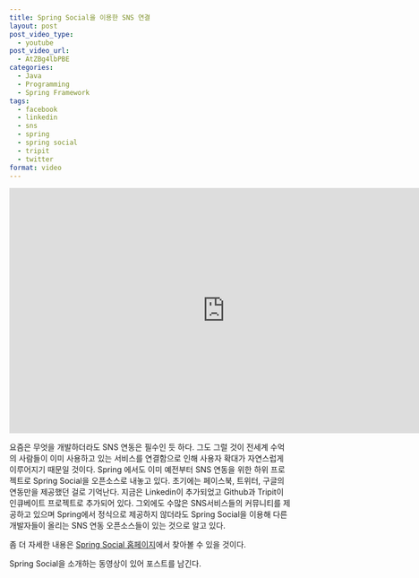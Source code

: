 ```yaml
---
title: Spring Social을 이용한 SNS 연결
layout: post
post_video_type:
  - youtube
post_video_url:
  - AtZBg4lbPBE
categories:
  - Java
  - Programming
  - Spring Framework
tags:
  - facebook
  - linkedin
  - sns
  - spring
  - spring social
  - tripit
  - twitter
format: video
---
```

<iframe width="770" height="438" src="https://www.youtube.com/embed/AtZBg4lbPBE" frameborder="0" allowfullscreen></iframe>


요즘은 무엇을 개발하더라도 SNS 연동은 필수인 듯 하다. 그도 그럴 것이 전세계 수억의 사람들이 이미 사용하고 있는 서비스를 연결함으로 인해 사용자 확대가 자연스럽게 이루어지기 때문일 것이다. Spring 에서도 이미 예전부터 SNS 연동을 위한 하위 프로젝트로 Spring Social을 오픈소스로 내놓고 있다. 초기에는 페이스북, 트위터, 구글의 연동만을 제공했던 걸로 기억난다. 지금은 Linkedin이 추가되었고 Github과 Tripit이 인큐베이트 프로젝트로 추가되어 있다. 그외에도 수많은 SNS서비스들의 커뮤니티를 제공하고 있으며 Spring에서 정식으로 제공하지 않더라도 Spring Social을 이용해 다른 개발자들이 올리는 SNS 연동 오픈소스들이 있는 것으로 알고 있다.


좀 더 자세한 내용은 <a href="http://projects.spring.io/spring-social/" target="_blank">Spring Social 홈페이지</a>에서 찾아볼 수 있을 것이다.

Spring Social을 소개하는 동영상이 있어 포스트를 남긴다.
